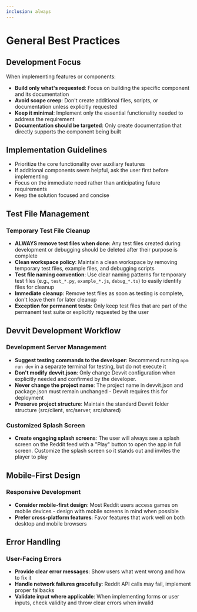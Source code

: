 ```yaml
---
inclusion: always
---
```


# General Best Practices

## Development Focus

When implementing features or components:

- **Build only what's requested**: Focus on building the specific component and its documentation
- **Avoid scope creep**: Don't create additional files, scripts, or documentation unless explicitly requested
- **Keep it minimal**: Implement only the essential functionality needed to address the requirement
- **Documentation should be targeted**: Only create documentation that directly supports the component being built

## Implementation Guidelines

- Prioritize the core functionality over auxiliary features
- If additional components seem helpful, ask the user first before implementing
- Focus on the immediate need rather than anticipating future requirements
- Keep the solution focused and concise

## Test File Management

### Temporary Test File Cleanup

- **ALWAYS remove test files when done**: Any test files created during development or debugging should be deleted after their purpose is complete
- **Clean workspace policy**: Maintain a clean workspace by removing temporary test files, example files, and debugging scripts
- **Test file naming convention**: Use clear naming patterns for temporary test files (e.g., `test_*.py`, `example_*.js`, `debug_*.ts`) to easily identify files for cleanup
- **Immediate cleanup**: Remove test files as soon as testing is complete, don't leave them for later cleanup
- **Exception for permanent tests**: Only keep test files that are part of the permanent test suite or explicitly requested by the user

## Devvit Development Workflow

### Development Server Management

- **Suggest testing commands to the developer**: Recommend running `npm run dev` in a separate terminal for testing, but do not execute it
- **Don't modify devvit.json**: Only change Devvit configuration when explicitly needed and confirmed by the developer.
- **Never change the project name**: The project name in devvit.json and package.json must remain unchanged - Devvit requires this for deployment
- **Preserve project structure**: Maintain the standard Devvit folder structure (src/client, src/server, src/shared)

### Customized Splash Screen

- **Create engaging splash screens**: The user will always see a splash screen on the Reddit feed with a "Play" button to open the app in full screen. Customize the splash screen so it stands out and invites the player to play

## Mobile-First Design

### Responsive Development

- **Consider mobile-first design**: Most Reddit users access games on mobile devices - design with mobile screens in mind when possible
- **Prefer cross-platform features**: Favor features that work well on both desktop and mobile browsers

## Error Handling

### User-Facing Errors

- **Provide clear error messages**: Show users what went wrong and how to fix it
- **Handle network failures gracefully**: Reddit API calls may fail, implement proper fallbacks
- **Validate input where applicable**: When implementing forms or user inputs, check validity and throw clear errors when invalid
